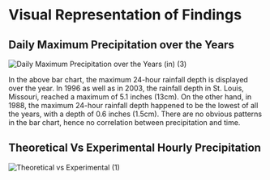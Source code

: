 # **Visual Representation of Findings**
## **Daily Maximum Precipitation over the Years**

![Daily Maximum Precipitation over the Years (in) (3)](https://github.com/EdwinKhoury/Rainfall-Project/assets/146214280/661fb127-7eb9-4e50-8968-c5110baed8d4)

In the above bar chart, the maximum 24-hour rainfall depth is displayed over the year. In 1996 as well as in 2003, the rainfall depth in St. Louis, Missouri, reached a maximum of 5.1 inches (13cm). On the other hand, in 1988, the maximum 24-hour rainfall depth happened to be the lowest of all the years, with a depth of 0.6 inches (1.5cm). There are no obvious patterns in the bar chart, hence no correlation between precipitation and time.


## **Theoretical Vs Experimental Hourly Precipitation**

![Theoretical vs Experimental (1)](https://github.com/EdwinKhoury/Rainfall-Project/assets/146214280/669b8574-87d1-4da2-b9bf-6227367ff202)


